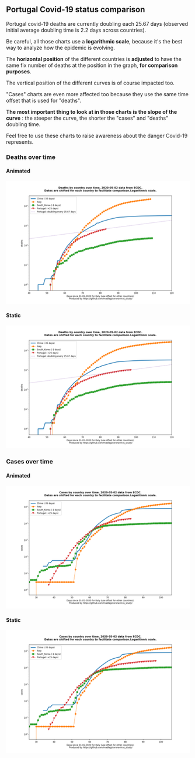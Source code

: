 ## Portugal Covid-19 status comparison 

Portugal covid-19 deaths are currently doubling each 25.67 days (observed initial average doubling time is 2.2 days across countries).



Be careful, all those charts use a **logarithmic scale**, because it's the best way to analyze how the epidemic is evolving.
 
The **horizontal position** of the different countries is **adjusted** to have the same fix number of deaths at the position in the graph, **for comparison purposes**.

The vertical position of the different curves is of course impacted too.

"Cases" charts are even more affected too because they use the same time offset that is used for "deaths".

**The most important thing to look at in those charts is the slope of the curve** : the steeper the curve, the shorter the "cases" and "deaths" doubling time.

Feel free to use these charts to raise awareness about the danger Covid-19 represents. 


 
### Deaths over time
 
#### Animated
![Portugal covid-19 deaths animated chart](https://raw.githubusercontent.com/madlag/coronavirus_study/master/notebooks/graphs/2020-05-02/countries/Portugal/2020-05-02_Portugal_deaths.gif "Portugal covid-19 deaths animated chart")   
 
#### Static
![Portugal covid-19 deaths static chart](https://raw.githubusercontent.com/madlag/coronavirus_study/master/notebooks/graphs/2020-05-02/countries/Portugal/2020-05-02_Portugal_deaths.png "Portugal covid-19 deaths static chart")   

 
### Cases over time
 
#### Animated
![Portugal covid-19 cases animated chart](https://raw.githubusercontent.com/madlag/coronavirus_study/master/notebooks/graphs/2020-05-02/countries/Portugal/2020-05-02_Portugal_cases.gif "Portugal covid-19 cases animated chart")   
 
#### Static
![Portugal covid-19 cases static chart](https://raw.githubusercontent.com/madlag/coronavirus_study/master/notebooks/graphs/2020-05-02/countries/Portugal/2020-05-02_Portugal_cases.png "Portugal covid-19 cases static chart")   

